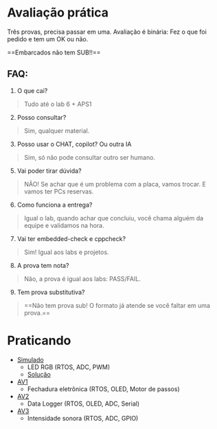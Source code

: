 # Avaliação prática

Três provas, precisa passar em uma. Avaliação é binária: Fez o que foi pedido e tem um OK ou não.

==Embarcados não tem SUB!!== 

## FAQ:

1. O que cai?
> Tudo até o lab 6 + APS1 
2. Posso consultar?
> Sim, qualquer material.
3. Posso usar o CHAT, copilot? Ou outra IA
> Sim, só não pode consultar outro ser humano.
5. Vai poder tirar dúvida?
> NÃO! Se achar que é um problema com a placa, vamos trocar. E vamos ter PCs reservas.
6. Como funciona a entrega?
> Igual o lab, quando achar que concluiu, você chama alguém da equipe e validamos na hora.
7. Vai ter embedded-check e cppcheck?
>  Sim! Igual aos labs e projetos.
8. A prova tem nota?
> Não, a prova é igual aos labs: PASS/FAIL.
9. Tem prova substitutiva?
> ==Não tem prova sub! O formato já atende se você faltar em uma prova.==

# Praticando

- [Simulado](https://github.com/insper-classroom/24a-emb-av-simulado-av-simulado-led-rgb/tree/main)
    - LED RGB (RTOS, ADC, PWM)
    - [Solução](https://github.com/insper-classroom/24a-emb-av-simulado-av-simulado-led-rgb/tree/solution)
- [AV1](https://github.com/insper-classroom/24a-emb-av1)
    - Fechadura eletrônica (RTOS, OLED, Motor de passos)
- [AV2](https://github.com/insper-classroom/24a-emb-av2)
    - Data Logger (RTOS, OLED, ADC, Serial)
- [AV3](https://github.com/insper-classroom/24a-emb-av3)
    - Intensidade sonora (RTOS, ADC, GPIO)
